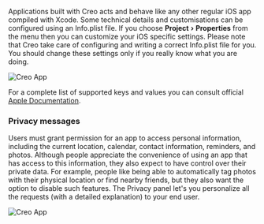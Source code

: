 Applications built with Creo acts and behave like any other regular iOS app compiled with Xcode. Some technical details and customisations can be configured using an Info.plist file.
If you choose **Project** **›** **Properties** from the menu then you can customize your iOS specific settings.
Please note that Creo take care of configuring and writing a correct Info.plist file for you. You should change these settings only if you really know what you are doing.

![Creo App](images/creo_properties_1.png)

For a complete list of supported keys and values you can consult official [Apple Documentation](https://developer.apple.com/library/archive/documentation/General/Reference/InfoPlistKeyReference/Articles/iPhoneOSKeys.html#//apple_ref/doc/uid/TP40009252-SW1).

### Privacy messages

Users must grant permission for an app to access personal information, including the current location, calendar, contact information, reminders, and photos. Although people appreciate the convenience of using an app that has access to this information, they also expect to have control over their private data. For example, people like being able to automatically tag photos with their physical location or find nearby friends, but they also want the option to disable such features.
The Privacy panel let's you personalize all the requests (with a detailed explanation) to your end user.

![Creo App](images/creo_properties_2.png)